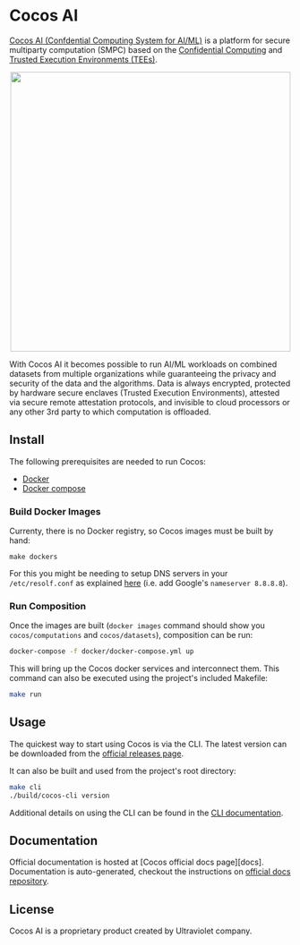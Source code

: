 # Cocos AI
[Cocos AI (Confdential Computing System for AI/ML)][cocos] is a platform for secure multiparty computation (SMPC)
based on the [Confidential Computing][cc] and [Trusted Execution Environments (TEEs)][tee].

<p align="center">
  <img src="https://cocos.ai/images/Collaborative%20AI.drawio.svg" width="500" height="500">
</p>

With Cocos AI it becomes possible to run AI/ML workloads on combined datasets from multiple organizations
while guaranteeing the privacy and security of the data and the algorithms.
Data is always encrypted, protected by hardware secure enclaves (Trusted Execution Environments),
attested via secure remote attestation protocols, and invisible to cloud processors or any other
3rd party to which computation is offloaded.

## Install
The following prerequisites are needed to run Cocos:

- [Docker](https://docs.docker.com/install/)
- [Docker compose](https://docs.docker.com/compose/install/)

### Build Docker Images
Currenty, there is no Docker registry, so Cocos images must be built by hand:
```
make dockers
```

For this you might be needing to setup DNS servers in your `/etc/resolf.conf` as explained
[here](https://github.com/docker/cli/issues/2618) (i.e. add Google's `nameserver 8.8.8.8`).

### Run Composition

Once the images are built (`docker images` command should show you `cocos/computations` and `cocos/datasets`),
composition can be run:

```bash
docker-compose -f docker/docker-compose.yml up
```

This will bring up the Cocos docker services and interconnect them. This command can also be executed using the project's included Makefile:

```bash
make run
```

## Usage

The quickest way to start using Cocos is via the CLI. The latest version can be downloaded from the [official releases page][rel].

It can also be built and used from the project's root directory:

```bash
make cli
./build/cocos-cli version
```

Additional details on using the CLI can be found in the [CLI documentation](https://docs.mainflux.io/cli).

## Documentation

Official documentation is hosted at [Cocos official docs page][docs]. Documentation is auto-generated, checkout the instructions on [official docs repository](https://github.com/cocos/docs).

## License
Cocos AI is a proprietary product created by Ultraviolet company.

[cc]: https://confidentialcomputing.io/white-papers-reports/
[cocos]: https://cocos.ai/
[rel]: https://github.com/ultraviolet/cocos/releases
[tee]: https://en.wikipedia.org/wiki/Trusted_execution_environment
